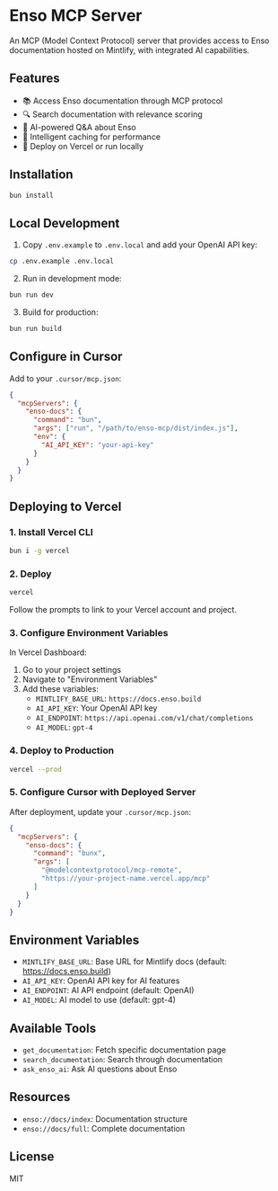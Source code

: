 # Enso MCP Server

An MCP (Model Context Protocol) server that provides access to Enso documentation hosted on Mintlify, with integrated AI capabilities.

## Features

- 📚 Access Enso documentation through MCP protocol
- 🔍 Search documentation with relevance scoring
- 🤖 AI-powered Q&A about Enso
- 💾 Intelligent caching for performance
- 🚀 Deploy on Vercel or run locally

## Installation

```bash
bun install
```

## Local Development

1. Copy `.env.example` to `.env.local` and add your OpenAI API key:
```bash
cp .env.example .env.local
```

2. Run in development mode:
```bash
bun run dev
```

3. Build for production:
```bash
bun run build
```

## Configure in Cursor

Add to your `.cursor/mcp.json`:

```json
{
  "mcpServers": {
    "enso-docs": {
      "command": "bun",
      "args": ["run", "/path/to/enso-mcp/dist/index.js"],
      "env": {
        "AI_API_KEY": "your-api-key"
      }
    }
  }
}
```

## Deploying to Vercel

### 1. Install Vercel CLI
```bash
bun i -g vercel
```

### 2. Deploy
```bash
vercel
```

Follow the prompts to link to your Vercel account and project.

### 3. Configure Environment Variables

In Vercel Dashboard:
1. Go to your project settings
2. Navigate to "Environment Variables"
3. Add these variables:
   - `MINTLIFY_BASE_URL`: `https://docs.enso.build`
   - `AI_API_KEY`: Your OpenAI API key
   - `AI_ENDPOINT`: `https://api.openai.com/v1/chat/completions`
   - `AI_MODEL`: `gpt-4`

### 4. Deploy to Production
```bash
vercel --prod
```

### 5. Configure Cursor with Deployed Server

After deployment, update your `.cursor/mcp.json`:

```json
{
  "mcpServers": {
    "enso-docs": {
      "command": "bunx",
      "args": [
        "@modelcontextprotocol/mcp-remote", 
        "https://your-project-name.vercel.app/mcp"
      ]
    }
  }
}
```

## Environment Variables

- `MINTLIFY_BASE_URL`: Base URL for Mintlify docs (default: https://docs.enso.build)
- `AI_API_KEY`: OpenAI API key for AI features
- `AI_ENDPOINT`: AI API endpoint (default: OpenAI)
- `AI_MODEL`: AI model to use (default: gpt-4)

## Available Tools

- `get_documentation`: Fetch specific documentation page
- `search_documentation`: Search through documentation
- `ask_enso_ai`: Ask AI questions about Enso

## Resources

- `enso://docs/index`: Documentation structure
- `enso://docs/full`: Complete documentation

## License

MIT
